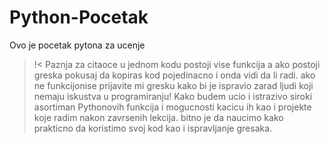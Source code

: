 # Python-Pocetak
Ovo je pocetak pytona za ucenje
>!< Paznja za citaoce u jednom kodu postoji vise funkcija a ako postoji greska pokusaj da kopiras kod pojedinacno i onda vidi da li radi.
ako ne funkcijonise prijavite mi gresku kako bi je ispravio zarad ljudi koji nemaju iskustva u programiranju!
Kako budem ucio i istrazivo siroki asortiman Pythonovih funkcija i mogucnosti kacicu ih kao i projekte koje radim nakon zavrsenih lekcija.
bitno je da naucimo kako prakticno da koristimo svoj kod kao i ispravljanje gresaka.
